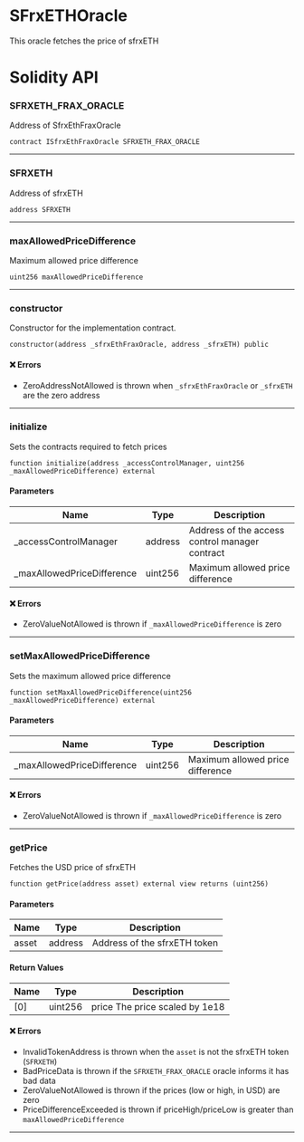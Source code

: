 # SFrxETHOracle
This oracle fetches the price of sfrxETH

# Solidity API

### SFRXETH_FRAX_ORACLE

Address of SfrxEthFraxOracle

```solidity
contract ISfrxEthFraxOracle SFRXETH_FRAX_ORACLE
```

- - -

### SFRXETH

Address of sfrxETH

```solidity
address SFRXETH
```

- - -

### maxAllowedPriceDifference

Maximum allowed price difference

```solidity
uint256 maxAllowedPriceDifference
```

- - -

### constructor

Constructor for the implementation contract.

```solidity
constructor(address _sfrxEthFraxOracle, address _sfrxETH) public
```

#### ❌ Errors
* ZeroAddressNotAllowed is thrown when `_sfrxEthFraxOracle` or `_sfrxETH` are the zero address

- - -

### initialize

Sets the contracts required to fetch prices

```solidity
function initialize(address _accessControlManager, uint256 _maxAllowedPriceDifference) external
```

#### Parameters
| Name | Type | Description |
| ---- | ---- | ----------- |
| _accessControlManager | address | Address of the access control manager contract |
| _maxAllowedPriceDifference | uint256 | Maximum allowed price difference |

#### ❌ Errors
* ZeroValueNotAllowed is thrown if `_maxAllowedPriceDifference` is zero

- - -

### setMaxAllowedPriceDifference

Sets the maximum allowed price difference

```solidity
function setMaxAllowedPriceDifference(uint256 _maxAllowedPriceDifference) external
```

#### Parameters
| Name | Type | Description |
| ---- | ---- | ----------- |
| _maxAllowedPriceDifference | uint256 | Maximum allowed price difference |

#### ❌ Errors
* ZeroValueNotAllowed is thrown if `_maxAllowedPriceDifference` is zero

- - -

### getPrice

Fetches the USD price of sfrxETH

```solidity
function getPrice(address asset) external view returns (uint256)
```

#### Parameters
| Name | Type | Description |
| ---- | ---- | ----------- |
| asset | address | Address of the sfrxETH token |

#### Return Values
| Name | Type | Description |
| ---- | ---- | ----------- |
| [0] | uint256 | price The price scaled by 1e18 |

#### ❌ Errors
* InvalidTokenAddress is thrown when the `asset` is not the sfrxETH token (`SFRXETH`)
* BadPriceData is thrown if the `SFRXETH_FRAX_ORACLE` oracle informs it has bad data
* ZeroValueNotAllowed is thrown if the prices (low or high, in USD) are zero
* PriceDifferenceExceeded is thrown if priceHigh/priceLow is greater than `maxAllowedPriceDifference`

- - -

